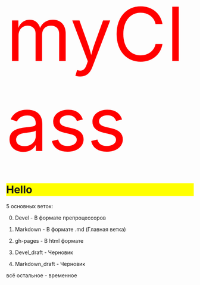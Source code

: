 
<div style="color:red;font-size: 200px;">myClass</div>
<h1 class="h1" style="background-color: yellow;">Hello</h1>



5 основных веток:

0. Devel - В формате препроцессоров
0. Markdown - В формате .md (Главная ветка)
0. gh-pages - В html формате

0. Devel_draft - Черновик
0. Markdown_draft - Черновик

всё остальное - временное
